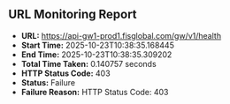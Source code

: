 ## URL Monitoring Report

- **URL:** https://api-gw1-prod1.fisglobal.com/gw/v1/health
- **Start Time:** 2025-10-23T10:38:35.168445
- **End Time:** 2025-10-23T10:38:35.309202
- **Total Time Taken:** 0.140757 seconds
- **HTTP Status Code:** 403
- **Status:** Failure
- **Failure Reason:** HTTP Status Code: 403
